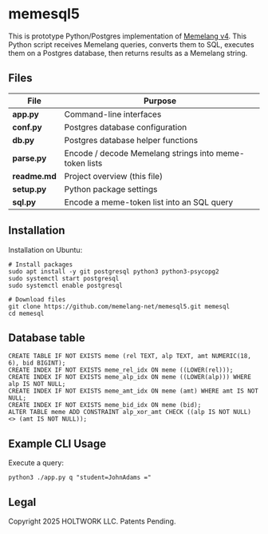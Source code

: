 # memesql5

This is prototype Python/Postgres implementation of [Memelang v4](https://memelang.net/04/). This Python script receives Memelang queries, converts them to SQL, executes them on a Postgres database, then returns results as a Memelang string.

## Files

| File | Purpose |
|------|---------------------------------------------------------------------|
| **app.py** | Command-line interfaces |
| **conf.py** | Postgres database configuration |
| **db.py** | Postgres database helper functions |
| **parse.py** | Encode / decode Memelang strings into meme-token lists |
| **readme.md** | Project overview (this file) |
| **setup.py** | Python package settings |
| **sql.py** | Encode a meme-token list into an SQL query |

## Installation

Installation on Ubuntu:

	# Install packages
	sudo apt install -y git postgresql python3 python3-psycopg2
	sudo systemctl start postgresql
	sudo systemctl enable postgresql
	
	# Download files
	git clone https://github.com/memelang-net/memesql5.git memesql
	cd memesql

## Database table

	CREATE TABLE IF NOT EXISTS meme (rel TEXT, alp TEXT, amt NUMERIC(18, 6), bid BIGINT);
	CREATE INDEX IF NOT EXISTS meme_rel_idx ON meme ((LOWER(rel)));
	CREATE INDEX IF NOT EXISTS meme_alp_idx ON meme ((LOWER(alp))) WHERE alp IS NOT NULL;
	CREATE INDEX IF NOT EXISTS meme_amt_idx ON meme (amt) WHERE amt IS NOT NULL;
	CREATE INDEX IF NOT EXISTS meme_bid_idx ON meme (bid);
	ALTER TABLE meme ADD CONSTRAINT alp_xor_amt CHECK ((alp IS NOT NULL) <> (amt IS NOT NULL));

## Example CLI Usage

Execute a query:

	python3 ./app.py q "student=JohnAdams ="


## Legal

Copyright 2025 HOLTWORK LLC. Patents Pending.